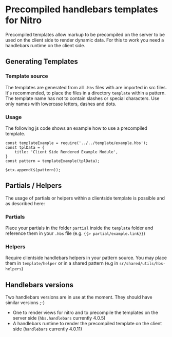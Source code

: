 # Precompiled handlebars templates for Nitro

Precompiled templates allow markup to be precompiled on the server to be used on the client side to render dynamic data.
For this to work you need a handlebars runtime on the client side.

## Generating Templates

### Template source

The templates are generated from all `.hbs` files with are imported in src files.
It's recommended, to place the files in a directory `template` within a pattern.
The template name has not to contain slashes or special characters. Use only names with lowercase letters, dashes and dots.

### Usage

The following js code shows an example how to use a precompiled template.

```
const templateExample = require('../../template/example.hbs');
const tplData = {
    title: 'Client Side Rendered Example Module',
}
const pattern = templateExample(tplData);

$ctx.append($(pattern));
```

## Partials / Helpers

The usage of partials or helpers within a clientside template is possible and as described here:

### Partials

Place your partials in the folder `partial` inside the `template` folder and reference them
in your `.hbs` file (e.g. `{{> partial/example.link}}`)

### Helpers

Require clientside handlebars helpers in your pattern source. You may place them in `template/helper`
or in a shared pattern (e.g in `sr/shared/utils/hbs-helpers`)

## Handlebars versions

Two handlebars versions are in use at the moment. They should have similar versions ;-)

-   One to render views for nitro and to precompile the templates on the server side (`hbs.handlebars` currently 4.0.5)
-   A handlebars runtime to render the precompiled template on the client side (`handlebars` currently 4.0.11)
